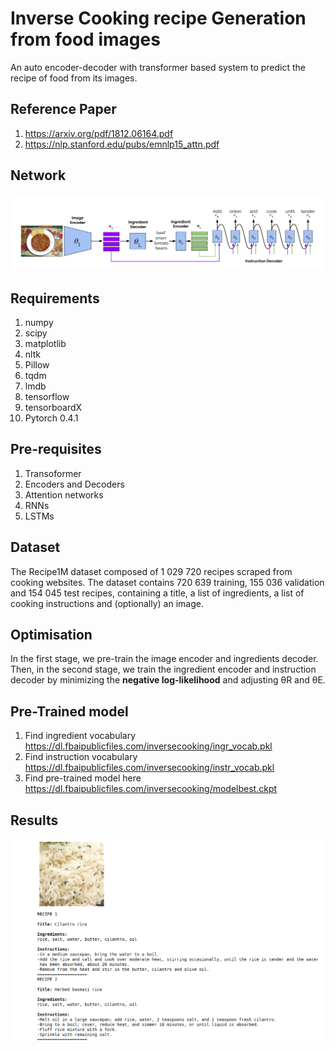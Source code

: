 # Inverse Cooking recipe Generation from food images
An auto encoder-decoder with transformer based system to predict the recipe of food from its images.  

## Reference Paper  

1. https://arxiv.org/pdf/1812.06164.pdf  
2. https://nlp.stanford.edu/pubs/emnlp15_attn.pdf  

## Network
![Screenshot](recipe.png)

## Requirements  

1. numpy  
2. scipy  
3. matplotlib  
4. nltk  
5. Pillow  
6. tqdm  
7. lmdb  
8. tensorflow  
9. tensorboardX  
10. Pytorch 0.4.1  

## Pre-requisites  

1. Transoformer  
2. Encoders and Decoders  
3. Attention networks  
4. RNNs  
5. LSTMs  

## Dataset

 The Recipe1M dataset composed of 1 029 720 recipes scraped from cooking websites. The dataset contains 720 639 training,
155 036 validation and 154 045 test recipes, containing a title, a list of ingredients, a list of cooking instructions and
(optionally) an image.  

## Optimisation

In the first stage, we pre-train the image encoder and ingredients decoder. Then, in the second stage, we train the ingredient encoder and instruction decoder by minimizing the <b>negative log-likelihood</b> and adjusting θR and θE.

## Pre-Trained model
1. Find ingredient vocabulary https://dl.fbaipublicfiles.com/inversecooking/ingr_vocab.pkl  
2. Find instruction vocabulary https://dl.fbaipublicfiles.com/inversecooking/instr_vocab.pkl  
3. Find pre-trained model here https://dl.fbaipublicfiles.com/inversecooking/modelbest.ckpt  

## Results
![Screenshot](results.png)
